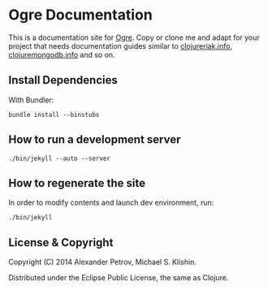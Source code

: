 # Ogre Documentation

This is a documentation site for [Ogre](http://ogre.clojurewerkz.org). Copy or clone me and adapt for your project
that needs documentation guides similar to [clojureriak.info](http://clojureriak.info), [clojuremongodb.info](http://clojuremongodb.info) and so on.


## Install Dependencies

With Bundler:

    bundle install --binstubs


## How to run a development server

    ./bin/jekyll --auto --server


## How to regenerate the site

In order to modify contents and launch dev environment, run:

    ./bin/jekyll


## License & Copyright

Copyright (C) 2014 Alexander Petrov, Michael S. Klishin.

Distributed under the Eclipse Public License, the same as Clojure.
